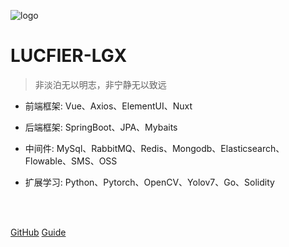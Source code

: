 ![logo](https://docsify.js.org/_media/icon.svg)

# LUCFIER-LGX

> 非淡泊无以明志，非宁静无以致远

* 前端框架: Vue、Axios、ElementUI、Nuxt
* 后端框架: SpringBoot、JPA、Mybaits
* 中间件: MySql、RabbitMQ、Redis、Mongodb、Elasticsearch、Flowable、SMS、OSS

* 扩展学习: Python、Pytorch、OpenCV、Yolov7、Go、Solidity

<br>

<span id="busuanzi_container_site_pv" style='display:none'>
 👀 本站总访问量：<span id="busuanzi_value_site_pv"></span> 次
</span>
<span id="busuanzi_container_site_uv" style='display:none'>
    | 🚗 本站总访客数：<span id="busuanzi_value_site_uv"></span> 人
</span>

<br>

[GitHub](https://github.com/Nightliuguoxing/docsify.git)
[Guide](/guide)
